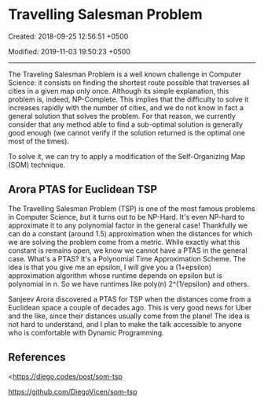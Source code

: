 # Travelling Salesman Problem

Created: 2018-09-25 12:56:51 +0500

Modified: 2019-11-03 19:50:23 +0500

---

The Traveling Salesman Problem is a well known challenge in Computer Science: it consists on finding the shortest route possible that traverses all cities in a given map only once. Although its simple explanation, this problem is, indeed, NP-Complete. This implies that the difficulty to solve it increases rapidly with the number of cities, and we do not know in fact a general solution that solves the problem. For that reason, we currently consider that any method able to find a sub-optimal solution is generally good enough (we cannot verify if the solution returned is the optimal one most of the times).

To solve it, we can try to apply a modification of the Self-Organizing Map (SOM) technique.

## Arora PTAS for Euclidean TSP

The Travelling Salesman Problem (TSP) is one of the most famous problems in Computer Science, but it turns out to be NP-Hard. It's even NP-hard to approximate it to any polynomial factor in the general case! Thankfully we can do a constant (around 1.5) approximation when the distances for which we are solving the problem come from a metric. While exactly what this constant is remains open, we know we cannot have a PTAS in the general case. What's a PTAS? It's a Polynomial Time Approximation Scheme. The idea is that you give me an epsilon, I will give you a (1+epsilon) approximation algorithm whose runtime depends on epsilon but is polynomial in n. So we have runtimes like poly(n) 2^{1/epsilon} and others.

Sanjeev Arora discovered a PTAS for TSP when the distances come from a Euclidean space a couple of decades ago. This is very good news for Uber and the like, since their distances usually come from the plane! The idea is not hard to understand, and I plan to make the talk accessible to anyone who is comfortable with Dynamic Programming.

## References

<https://diego.codes/post/som-tsp

<https://github.com/DiegoVicen/som-tsp>
